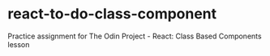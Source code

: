 # react-to-do-class-component
Practice assignment for The Odin Project - React: Class Based Components lesson
